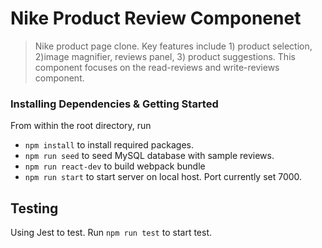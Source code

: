 # Nike Product Review Componenet

> Nike product page clone. Key features include 1) product selection, 2)image magnifier, reviews panel, 3) product suggestions. This component focuses on the read-reviews and write-reviews component.

### Installing Dependencies & Getting Started

From within the root directory, run

- ```npm install``` to install required packages.
- ```npm run seed``` to seed MySQL database with sample reviews.
- ```npm run react-dev``` to build webpack bundle
- ```npm run start``` to start server on local host. Port currently set 7000.

## Testing
Using Jest to test. Run ```npm run test``` to start test.



